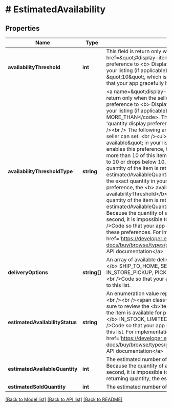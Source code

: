 # # EstimatedAvailability

## Properties

Name | Type | Description | Notes
------------ | ------------- | ------------- | -------------
**availabilityThreshold** | **int** | This field is return only when the seller sets their &#39;&lt;a href&#x3D;\&quot;#display-item-quantity\&quot;&gt;display item quantity&lt;/a&gt;&#39; preference to &lt;b&gt; Display \&quot;More than 10 available\&quot; in your listing (if applicable)&lt;/b&gt;. The value of this field will be \&quot;10\&quot;, which is the threshold value. &lt;br /&gt;&lt;br /&gt;Code so that your app gracefully handles any future changes to this value. | [optional]
**availabilityThresholdType** | **string** | &lt;a name&#x3D;\&quot;display-item-quantity\&quot;&gt;&lt;/a&gt; This field is return only when the seller sets their &lt;b&gt; Display Item Quantity&lt;/b&gt; preference to &lt;b&gt; Display \&quot;More than 10 available\&quot; in your listing (if applicable)&lt;/b&gt;. The value of this field will be &lt;code&gt; MORE_THAN&lt;/code&gt;. This indicates that the seller has more than the &#39;quantity display preference&#39;, which is 10, in stock for this item.    &lt;br /&gt;&lt;br /&gt; The following are the display item quantity preferences the seller can set. &lt;br /&gt;&lt;ul&gt;&lt;li&gt; &lt;b&gt; Display \&quot;More than 10 available\&quot; in your listing (if applicable) &lt;/b&gt;&lt;ul&gt; &lt;li&gt;If the seller enables this preference, this field is returned as long as there are more than 10 of this item in inventory.&lt;/li&gt;  &lt;li&gt; If the quantity is equal to 10 or drops below 10, this field is not returned and the estimated quantity of the item is returned in the &lt;b&gt; estimatedAvailableQuantity&lt;/b&gt; field.&lt;/li&gt;&lt;/ul&gt; &lt;/li&gt; &lt;li&gt; &lt;b&gt; Display the exact quantity in your items&lt;/b&gt; &lt;br /&gt;If the seller enables this preference, the &lt;b&gt; availabilityThresholdType&lt;/b&gt; and &lt;b&gt; availabilityThreshold&lt;/b&gt; fields are not returned and the estimated quantity of the item is returned in the &lt;b&gt; estimatedAvailableQuantity&lt;/b&gt; field.&lt;br /&gt;&lt;br /&gt;&lt;b&gt; Note: &lt;/b&gt; Because the quantity of an item can change several times within a second, it is impossible to return the exact quantity. &lt;/li&gt;&lt;/ul&gt;   &lt;br /&gt;Code so that your app gracefully handles any future changes to these preferences. For implementation help, refer to &lt;a href&#x3D;&#39;https://developer.ebay.com/api-docs/buy/browse/types/gct:AvailabilityThresholdEnum&#39;&gt;eBay API documentation&lt;/a&gt; | [optional]
**deliveryOptions** | **string[]** | An array of available delivery options. &lt;br&gt;&lt;br&gt;&lt;b&gt; Valid Values: &lt;/b&gt; SHIP_TO_HOME, SELLER_ARRANGED_LOCAL_PICKUP, IN_STORE_PICKUP, PICKUP_DROP_OFF, or DIGITAL_DELIVERY &lt;br /&gt;&lt;br /&gt;Code so that your app gracefully handles any future changes to this list. | [optional]
**estimatedAvailabilityStatus** | **string** | An enumeration value representing the inventory status of this item.&lt;br /&gt;&lt;br /&gt;&lt;span class&#x3D;\&quot;tablenote\&quot;&gt;&lt;b&gt; Note: &lt;/b&gt;Be sure to review the &lt;b&gt;itemEndDate&lt;/b&gt; field to determine whether the item is available for purchase.&lt;/span&gt;&lt;br&gt;&lt;br&gt;&lt;b&gt; Valid Values: &lt;/b&gt; IN_STOCK, LIMITED_STOCK, or OUT_OF_STOCK &lt;br /&gt;&lt;br /&gt;Code so that your app gracefully handles any future changes to this list. For implementation help, refer to &lt;a href&#x3D;&#39;https://developer.ebay.com/api-docs/buy/browse/types/gct:AvailabilityStatusEnum&#39;&gt;eBay API documentation&lt;/a&gt; | [optional]
**estimatedAvailableQuantity** | **int** | The estimated number of this item that are available for purchase. Because the quantity of an item can change several times within a second, it is impossible to return the exact quantity. So instead of returning quantity, the estimated availability of the item is returned. | [optional]
**estimatedSoldQuantity** | **int** | The estimated number of this item that have been sold. | [optional]

[[Back to Model list]](../../README.md#models) [[Back to API list]](../../README.md#endpoints) [[Back to README]](../../README.md)
